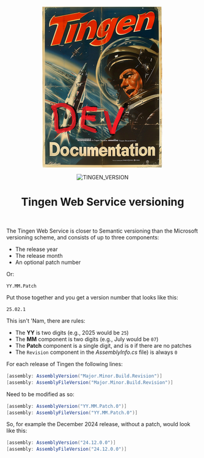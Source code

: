 <!-- u250501 -->

<div align="center">

  ![logo](/.github/image/logo/TingenDevelopmentDocumentation_logo_320x420.png)

  ![TINGEN_VERSION](https://img.shields.io/badge/TINGEN%2025.5-white?style=for-the-badge)
  
  <h1>Tingen Web Service versioning</h1>

</div>

<br>

The Tingen Web Service is closer to Semantic versioning than the Microsoft versioning scheme, and consists of up to three components:

* The release year
* The release month
* An optional patch number

Or:

```
YY.MM.Patch
```

Put those together and you get a version number that looks like this:  

```
25.02.1
```

This isn't 'Nam, there are rules:

* The **YY** is two digits (e.g., 2025 would be `25`)
* The **MM** component is two digits (e.g., July would be `07`)
* The **Patch** component is a single digit, and is `0` if there are no patches
* The `Revision` component in the <i>AssemblyInfo.cs</i> file) is always `0`

For each release of Tingen the following lines:

```csharp
[assembly: AssemblyVersion("Major.Minor.Build.Revision")]
[assembly: AssemblyFileVersion("Major.Minor.Build.Revision")]
```

Need to be modified as so:

```csharp
[assembly: AssemblyVersion("YY.MM.Patch.0")]
[assembly: AssemblyFileVersion("YY.MM.Patch.0")]
```

So, for example the December 2024 release, without a patch, would look like this:

```csharp
[assembly: AssemblyVersion("24.12.0.0")]
[assembly: AssemblyFileVersion("24.12.0.0")]
```